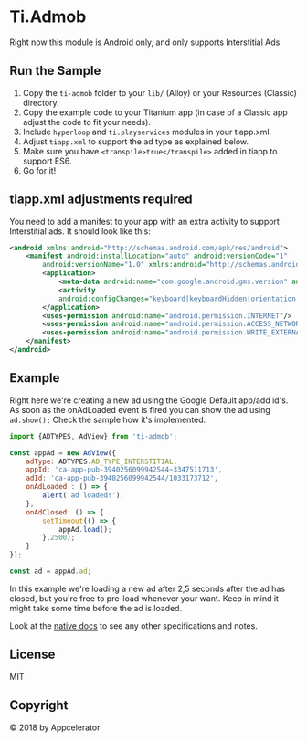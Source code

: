 # Ti.Admob
Right now this module is Android only, and only supports Interstitial Ads

## Run the Sample

1. Copy the `ti-admob` folder to your `lib/` (Alloy) or your Resources (Classic) directory.
2. Copy the example code to your Titanium app (in case of a Classic app adjust the code to fit your needs).
3. Include `hyperloop` and `ti.playservices` modules in your tiapp.xml.
4. Adjust `tiapp.xml` to support the ad type as explained below.
5. Make sure you have `<transpile>true</transpile>` added in tiapp to support ES6.
5. Go for it!

## tiapp.xml adjustments required
You need to add a manifest to your app with an extra activity to support Interstitial ads. It should look like this:
```xml
<android xmlns:android="http://schemas.android.com/apk/res/android">
    <manifest android:installLocation="auto" android:versionCode="1"
        android:versionName="1.0" xmlns:android="http://schemas.android.com/apk/res/android">
        <application>
            <meta-data android:name="com.google.android.gms.version" android:value="@integer/google_play_services_version"/>
            <activity
            android:configChanges="keyboard|keyboardHidden|orientation|screenLayout|uiMode|screenSize|smallestScreenSize" android:name="com.google.android.gms.ads.AdActivity"/>
        </application>
        <uses-permission android:name="android.permission.INTERNET"/>
        <uses-permission android:name="android.permission.ACCESS_NETWORK_STATE"/>
        <uses-permission android:name="android.permission.WRITE_EXTERNAL_STORAGE"/>
    </manifest>
</android>
```

## Example
Right here we're creating a new ad using the Google Default app/add id's. As soon as the onAdLoaded event is fired you can show the ad using `ad.show();`
Check the sample how it's implemented.

```javascript
import {ADTYPES, AdView} from 'ti-admob';

const appAd = new AdView({
    adType: ADTYPES.AD_TYPE_INTERSTITIAL,
    appId: 'ca-app-pub-3940256099942544~3347511713',
    adId: 'ca-app-pub-3940256099942544/1033173712',
    onAdLoaded : () => {
        alert('ad loaded!');
    },
    onAdClosed: () => {
        setTimeout(() => {
            appAd.load();
        },2500);
    }
});

const ad = appAd.ad;

```

In this example we're loading a new ad after 2,5 seconds after the ad has closed, but you're free to pre-load whenever your want. Keep in mind it might take some time before the ad is loaded.

Look at the [native docs](https://developers.google.com/admob/android/interstitial) to see any other specifications and notes.

## License
MIT

## Copyright
&copy; 2018 by Appcelerator
